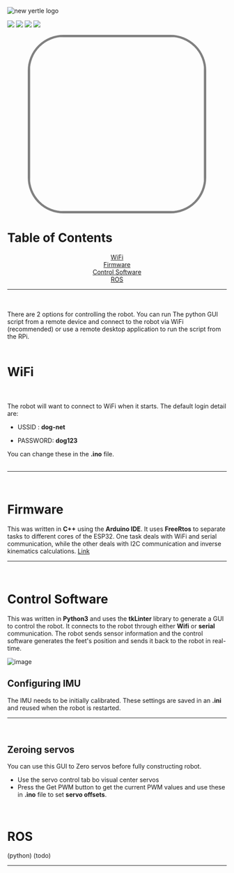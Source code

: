 ![new yertle logo](https://user-images.githubusercontent.com/12387040/177182736-baa268a0-e6b8-4a5e-a758-1f791cb3d4f0.png)
<p>
<img src="https://img.shields.io/badge/c++-%2300599C.svg?style=for-the-badge&logo=c%2B%2B&logoColor=white" /> 
<img src="https://img.shields.io/badge/ros2-%230A0FF9.svg?style=for-the-badge&logo=ros&logoColor=white" /> 
<img src="https://img.shields.io/badge/opencv-%23white.svg?style=for-the-badge&logo=opencv&logoColor=white" /> 
<img src="https://img.shields.io/badge/ubuntu 20.04-%23550055.svg?style=for-the-badge&logo=ubuntu&logoColor=white" /></p>

<img  style=" display: block;margin-left: auto;margin-right: auto;width:400px;border: 5px solid grey;border-radius:20%;
" src="https://user-images.githubusercontent.com/12387040/177196016-99242a4f-4778-4c39-b6a1-576d3acc98ad.png">
# Table of Contents 
<p  style=" display: block;margin-left: auto;margin-right: auto;text-align:center;">
<a href="#wifi">WiFi</a><br>
<a href="#Robot Firmware">Firmware</a><br>
<a href="#Control Software">Control Software</a><br>
<a href="#ros">ROS</a><br>

</p>


- - -
<br><br>
There are 2 options for controlling the robot. You can run The python GUI script from a remote device and connect to the robot via WiFi (recommended) or use a remote desktop application to run the script from the RPi.
<br><br>

# WiFi


<br><br>
The robot will want to connect to WiFi when it starts.
The default login detail are: <br>
* USSID : <b>dog-net</b>

* PASSWORD: <b>dog123</b>

You can change these in the <b>.ino</b> file.
<br><br>

</p>

- - -

<br>

# Firmware
This was written in <b>C++</b> using the <b>Arduino IDE</b>. It uses <b>FreeRtos</b> to separate tasks to different cores of the ESP32.
One task deals with WiFi and serial communication, while the other deals with I2C communication and inverse kinematics calculations. [Link](ESP32/firmware/firmware.ino)

- - -

<br>

# Control Software
This was written in <b>Python3</b> and uses the <b>tkLinter</b> library to generate a GUI to control the robot. It connects to the robot through either <b>Wifi</b> or <b>serial</b> communication. The robot sends sensor information and the control software generates the feet's position and sends it back to the robot in real-time.

![image](https://user-images.githubusercontent.com/12387040/178509729-ef203f87-d7fb-4c72-958f-4f88137b29f7.png)

## Configuring IMU

The IMU needs to be initially calibrated. These settings are saved in an <b>.ini</b> and reused when the robot is restarted.
- - -
<br>

## Zeroing servos
You can use this GUI to Zero servos before fully constructing robot.
* Use the servo control tab bo visual center servos 
* Press the Get PWM button to get the current PWM values and use these in <b>.ino</b> file to set <b>servo offsets</b>.
    

<br>


# ROS
(python)
(todo)
- - -

<br>